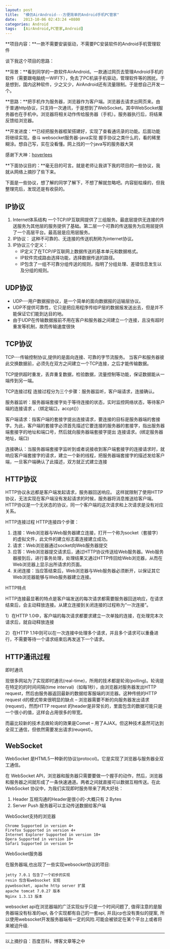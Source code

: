 ```yaml
---
layout: post
title:  "模仿AirAndroid---方便简单的Android手机PC管家"
date:   2013-10-06 02:43:24 +0800
categories: Android
tags:	[AirAndroid,PC管家,Android]
---
```

<!--2013-10-06-模仿AirAndroid---方便简单的Android手机PC管家-->
**项目内容：**一款不需要安装驱动，不需要PC安装软件的Android手机管理软件
<!-- more -->
谈下我这个项目的思路：

**背景：**看到同学的一款软件AirAndroid。一款通过网页去管理Android手机的软件（需要跟电脑统一WIFI下），免去了PC机装手机驱动，管理软件等的困扰。于是想到，国内这种软件，少之又少，AirAndroid还有流量限制。于是想自己开发一个。

**思路：**把手机作为服务器，浏览器作为客户端。浏览器去请求出网页来。由于普通http协议，只支持一次通讯，于是想到了WebSocket。其中WebSocket服务器也在手机中。浏览器将相关动作传给服务器（手机）。服务器执行后，将结果反馈给浏览器。

**开发进度：**已经把服务器框架搭建好，实现了查看通讯录的功能。后面功能将继续实现。奋斗
websocket服务器-java实现
握手协议之类什么的，看的稀里糊涂。想自己写，实在没看懂。网上找的一个java写的服务器大哭

感谢下大神：[hoverlees](http://www.hoverlees.com/blog/?p=1624)

**下面协议目的：**毫无目的可言。就是老师让我讲下我的项目的一些协议，我就从网络上摘抄了些下来。

下面是一些协议，想了解的同学了解下，不想了解就忽略吧。内容挺枯燥的，但我整理完后，发现还是有收获的。

IP协议
--
1. Internet体系结构
      一个TCP/IP互联网提供了三组服务。最底层提供无连接的传送服务为其他层的服务提供了基础。第二层一个可靠的传送服务为应用层提供了一个高层平台。最高层是应用层服务。
2. IP协议： 这种不可靠的、无连接的传送机制称为internet协议。
3. IP协议三个定义：
    * IP定义了在TCP/IP互联网上数据传送的基本单元和数据格式。
    * IP软件完成路由选择功能，选择数据传送的路径。
    * IP包含了一组不可靠分组传送的规则，指明了分组处理、差错信息发生以及分组的规则。

UDP协议
--
* UDP---用户数据报协议，是一个简单的面向数据报的运输层协议。
* UDP不提供可靠性，它只是把应用程序传给IP层的数据报发送出去，但是并不能保证它们能到达目的地。
* 由于UDP在传输数据报前不用在客户和服务器之间建立一个连接，且没有超时重发等机制，故而传输速度很快

TCP协议
--
TCP---传输控制协议,提供的是面向连接、可靠的字节流服务。
当客户和服务器彼此交换数据前，必须先在双方之间建立一个TCP连接，之后才能传输数据。

TCP提供超时重发，丢弃重复数据，检验数据，流量控制等功能，保证数据能从一端传到另一端。

TCP连接过程
连接过程分为三个步骤：服务器监听，客户端请求，连接确认。

服务器监听：服务器端套接字处于等待连接的状态，实时监控网络状态，等待客户端的连接请求 。（绑定端口，accpt()）

客户端请求：指客户端的套接字提出连接请求，要连接的目标是服务器端的套接字。为此，客户端的套接字必须首先描述它要连接的服务器的套接字，指出服务器端套接字的地址和端口号，然后就向服务器端套接字提出
连接请求。(绑定服务器地址，端口)

连接确认：当服务器端套接字监听到或者说接收到客户端套接字的连接请求时，就响应客户端套接字的请求，建立一个新的线程，把服务器端套接字的描述发给客户端，一旦客户端确认了此描述，双方就正式建立连接

HTTP协议
--
HTTP协议永远都是客户端发起请求，服务器回送响应。
这样就限制了使用HTTP协议，无法实现在客户端没有发起请求的时候，服务器将消息推送给客户端。
HTTP协议是一个无状态的协议，同一个客户端的这次请求和上次请求是没有对应关系。

HTTP连接过程
HTTP连接四个步骤：
1. 连接：Web浏览器与Web服务器建立连接，打开一个称为socket（套接字）的虚拟文件，此文件的建立标志着连接建立成功。 
2. 请求：Web浏览器通过socket向Web服务器提交
3. 应答：Web浏览器提交请求后，通过HTTP协议传送给Web服务器。Web服务器接到后，进行事务处理，处理结果又通过HTTP传回给Web浏览器，从而在Web浏览器上显示出所请求的页面。
4. 关闭连接：当应答结束后，Web浏览器与Web服务器必须断开，以保证其它Web浏览器能够与Web服务器建立连接。

HTTP特点

HTTP连接最显著的特点是客户端发送的每次请求都需要服务器回送响应，在请求结束后，会主动释放连接。从建立连接到关闭连接的过程称为“一次连接”。

1）在HTTP 1.0中，客户端的每次请求都要求建立一次单独的连接，在处理完本次请求后，就自动释放连接

2）在HTTP 1.1中则可以在一次连接中处理多个请求，并且多个请求可以重叠进行，不需要等待一个请求结束后再发送下一个请求。


HTTP通讯过程
--
即时通讯

现很多网站为了实现即时通讯(real-time)，所用的技术都是轮询(polling)。轮询是在特定的的时间间隔(time interval)（如每1秒），由浏览器对服务器发出HTTP request，然后由服务器返回最新的数据给客服端的浏览器。这种传统的HTTP request d的模式带来很明显的缺点 – 浏览器需要不断的向服务器发出请求(request)，然而HTTP request 的header是非常长的，里面包含的数据可能只是一个很小的值，这样会占用很多的带宽。

而最比较新的技术去做轮询的效果是Comet – 用了AJAX。但这种技术虽然可达到全双工通信，但依然需要发出请求(reuqest)。

WebSocket 
--
WebSocket  是HTML5一种新的协议(protocol)。它是实现了浏览器与服务器全双工通信。

在 WebSocket API，浏览器和服务器只需要要做一个握手的动作，然后，浏览器和服务器之间就形成了一条快速通道。两者之间就直接可以数据互相传送。在此WebSocket 协议中，为我们实现即时服务带来了两大好处：

1. Header
    互相沟通的Header是很小的-大概只有 2 Bytes
2. Server Push
    服务器可以主动传送数据给客户端

WebSocket支持的浏览器

    Chrome Supported in version 4+
    Firefox Supported in version 4+
    Internet Explorer Supported in version 10+
    Opera Supported in version 10+
    Safari Supported in version 5+

WebSocket服务器

在服务器端,也出现了一些实现websocket协议的项目:

    jetty 7.0.1 包含了一个初步的实现
    resin 包含有websocket 实现
    pywebsocket, apache http server 扩展
    apache tomcat 7.0.27 版本
    Nginx 1.3.13 版本
    
websocket api在浏览器端的广泛实现似乎只是一个时间问题了, 值得注意的是服务器端没有标准的api, 各个实现都有自己的一套api, 并且jcp也没有类似的提案, 所以使用websocket开发服务器端有一定的风险.可能会被锁定在某个平台上或者将来被迫升级.

---
以上摘抄自：百度百科，博客文章等之中





